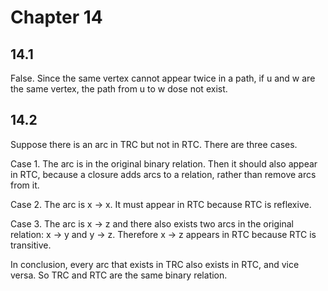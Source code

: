 # Chapter 14

## 14.1

False. Since the same vertex cannot appear twice in a path, if u and w are the same vertex, the path from u to w dose not exist.

## 14.2

Suppose there is an arc in TRC but not in RTC. There are three cases.

Case 1. The arc is in the original binary relation. Then it should also appear in RTC, because a closure adds arcs to a relation, rather than remove arcs from it.

Case 2. The arc is x -> x. It must appear in RTC because RTC is reflexive.

Case 3. The arc is x -> z and there also exists two arcs in the original relation: x -> y and y -> z. Therefore x -> z appears in RTC because RTC is transitive.

In conclusion, every arc that exists in TRC also exists in RTC, and vice versa. So TRC and RTC are the same binary relation.
